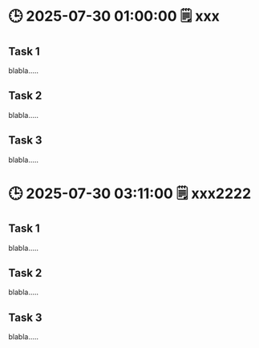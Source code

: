 # 🕒 2025-07-30 01:00:00  🗒️ xxx

## Task 1

blabla.....

## Task 2

blabla.....

## Task 3

blabla.....

# 🕒 2025-07-30 03:11:00  🗒️ xxx2222

## Task 1

blabla.....

## Task 2

blabla.....

## Task 3

blabla.....
